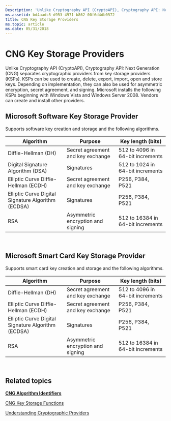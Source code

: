 ```yaml
---
Description: 'Unlike Cryptography API (CryptoAPI), Cryptography API: Next Generation (CNG) separates cryptographic providers from key storage providers (KSPs).'
ms.assetid: bd4aadc5-d953-4971-b862-00f6d4db0572
title: CNG Key Storage Providers
ms.topic: article
ms.date: 05/31/2018
---
```


# CNG Key Storage Providers

Unlike Cryptography API (CryptoAPI), Cryptography API: Next Generation (CNG) separates cryptographic providers from key storage providers (KSPs). KSPs can be used to create, delete, export, import, open and store keys. Depending on implementation, they can also be used for asymmetric encryption, secret agreement, and signing. Microsoft installs the following KSPs beginning with Windows Vista and Windows Server 2008. Vendors can create and install other providers.

## Microsoft Software Key Storage Provider

Supports software key creation and storage and the following algorithms.



| Algorithm                                          | Purpose                           | Key length (bits)                 |
|----------------------------------------------------|-----------------------------------|-----------------------------------|
| Diffie-Hellman (DH)                                | Secret agreement and key exchange | 512 to 4096 in 64-bit increments  |
| Digital Signature Algorithm (DSA)                  | Signatures                        | 512 to 1024 in 64-bit increments  |
| Elliptic Curve Diffie-Hellman (ECDH)               | Secret agreement and key exchange | P256, P384, P521                  |
| Elliptic Curve Digital Signature Algorithm (ECDSA) | Signatures                        | P256, P384, P521                  |
| RSA                                                | Asymmetric encryption and signing | 512 to 16384 in 64-bit increments |



 

## Microsoft Smart Card Key Storage Provider

Supports smart card key creation and storage and the following algorithms.



| Algorithm                                          | Purpose                           | Key length (bits)                 |
|----------------------------------------------------|-----------------------------------|-----------------------------------|
| Diffie-Hellman (DH)                                | Secret agreement and key exchange | 512 to 4096 in 64-bit increments  |
| Elliptic Curve Diffie-Hellman (ECDH)               | Secret agreement and key exchange | P256, P384, P521                  |
| Elliptic Curve Digital Signature Algorithm (ECDSA) | Signatures                        | P256, P384, P521                  |
| RSA                                                | Asymmetric encryption and signing | 512 to 16384 in 64-bit increments |



 

## Related topics

<dl> <dt>

[**CNG Algorithm Identifiers**](/windows/desktop/SecCNG/cng-algorithm-identifiers)
</dt> <dt>

[CNG Key Storage Functions](/windows/desktop/SecCNG/cng-key-storage-functions)
</dt> <dt>

[Understanding Cryptographic Providers](understanding-cryptographic-providers.md)
</dt> </dl>

 

 